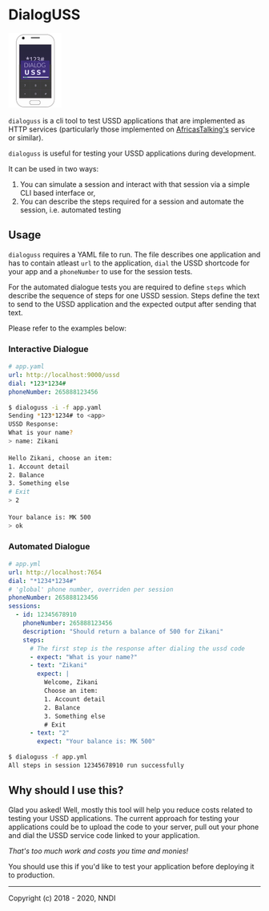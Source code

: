 DialogUSS
=========

![logo](./logo-small.png)

`dialoguss` is a cli tool to test USSD applications that are implemented
as HTTP services (particularly those implemented on [AfricasTalking's](https://africastalking.com/) 
service or similar).

`dialoguss` is useful for testing your USSD applications during development.

It can be used in two ways:
1. You can simulate a session and interact with that session via a simple CLI based interface or,
2. You can describe the steps required for a session and automate the session, i.e. automated testing

## Usage

`dialoguss` requires a YAML file to run. The file describes one application
and has to contain atleast `url` to the application, `dial` the USSD shortcode for your
app and a `phoneNumber` to use for the session tests.

For the automated dialogue tests you are required to define `steps` which
describe the sequence of steps for one USSD session. Steps define the text
to send to the USSD application and the expected output after sending that 
text.

Please refer to the examples below:

### Interactive Dialogue

```yaml
# app.yaml
url: http://localhost:9000/ussd
dial: *123*1234#
phoneNumber: 265888123456
```

```sh
$ dialoguss -i -f app.yaml
Sending *123*1234# to <app>
USSD Response:
What is your name?
> name: Zikani

Hello Zikani, choose an item:
1. Account detail
2. Balance
3. Something else
# Exit
> 2

Your balance is: MK 500
> ok
```

### Automated Dialogue

```yaml
# app.yml
url: http://localhost:7654
dial: "*1234*1234#"
# 'global' phone number, overriden per session
phoneNumber: 265888123456
sessions:
  - id: 12345678910
    phoneNumber: 265888123456
    description: "Should return a balance of 500 for Zikani"
    steps:
      # The first step is the response after dialing the ussd code
      - expect: "What is your name?"
      - text: "Zikani"
        expect: |
          Welcome, Zikani
          Choose an item:
          1. Account detail
          2. Balance
          3. Something else
          # Exit
      - text: "2" 
        expect: "Your balance is: MK 500"
```

```sh
$ dialoguss -f app.yml
All steps in session 12345678910 run successfully
```

## Why should I use this?

Glad you asked! Well, mostly this tool will help you reduce costs 
related to testing your USSD applications.
The current approach for testing your applications could be to upload 
the code to your server, pull out your phone and dial the USSD service 
code linked to your application. 

_That's too much work and costs you time and monies!_

You should use this if you'd like to test your application before deploying 
it to production.

---

Copyright (c) 2018 - 2020, NNDI